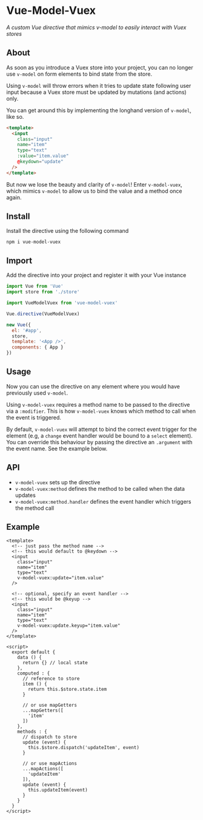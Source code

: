 
# Vue-Model-Vuex

_A custom Vue directive that mimics v-model to easily interact with Vuex stores_


## About

As soon as you introduce a Vuex store into your project, you can no longer use `v-model` on form elements to bind state from the store.

Using `v-model` will throw errors when it tries to update state following user input because a Vuex store must be updated by mutations (and actions) only.

You can get around this by implementing the longhand version of `v-model`, like so.

```html
<template>
  <input 
    class="input" 
    name="item" 
    type="text" 
    :value="item.value"
    @keydown="update"
  />
</template>
```

But now we lose the beauty and clarity of `v-model`! Enter `v-model-vuex`, which mimics `v-model` to allow us to bind the value and a method once again.


## Install

Install the directive using the following command

```
npm i vue-model-vuex
```


## Import

Add the directive into your project and register it with your Vue instance


```js
import Vue from 'Vue'
import store from './store'

import VueModelVuex from 'vue-model-vuex'

Vue.directive(VueModelVuex)

new Vue({
  el: '#app',
  store,
  template: '<App />',
  components: { App }
})
```


## Usage

Now you can use the directive on any element where you would have previously used `v-model`.

Using `v-model-vuex` requires a method name to be passed to the directive via a `:modifier`. This is how `v-model-vuex` knows which method to call when the event is triggered.

By default, `v-model-vuex` will attempt to bind the correct event trigger for the element (e.g, a `change` event handler would be bound to a `select` element). You can override this behaviour by passing the directive an `.argument` with the event name. See the example below.


## API
- `v-model-vuex` sets up the directive 
- `v-model-vuex:method` defines the method to be called when the data updates
- `v-model-vuex:method.handler` defines the event handler which triggers the method call


## Example

```vue    
<template>
  <!-- just pass the method name -->
  <!-- this would default to @keydown -->
  <input 
    class="input" 
    name="item" 
    type="text" 
    v-model-vuex:update="item.value"
  />
  
  <!-- optional, specify an event handler -->
  <!-- this would be @keyup -->
  <input 
    class="input" 
    name="item" 
    type="text" 
    v-model-vuex:update.keyup="item.value"
  />
</template>

<script>
  export default {
    data () {
      return {} // local state
    },
    computed : {
      // reference to store
      item () {
        return this.$store.state.item
      }
      
      // or use mapGetters
      ...mapGetters([
        'item'
      ])
    },
    methods : {
      // dispatch to store
      update (event) {
        this.$store.dispatch('updateItem', event)
      }
      
      // or use mapActions
      ...mapActions([
        'updateItem'
      ]),
      update (event) {
        this.updateItem(event)
      }
    }
  }
</script>
``` 
